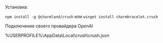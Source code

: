 Установка:

`npm install -g @charmland/crush`
или
`winget install charmbracelet.crush`

Подключение своего провайдера OpenAI

%USERPROFILE%\AppData\Local\crush\crush.json